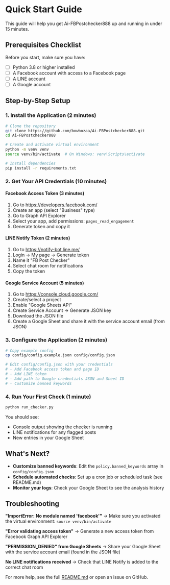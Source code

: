 # Quick Start Guide

This guide will help you get Ai-FBPostchecker888 up and running in under 15 minutes.

## Prerequisites Checklist

Before you start, make sure you have:
- [ ] Python 3.8 or higher installed
- [ ] A Facebook account with access to a Facebook page
- [ ] A LINE account
- [ ] A Google account

## Step-by-Step Setup

### 1. Install the Application (2 minutes)

```bash
# Clone the repository
git clone https://github.com/bowbozaa/Ai-FBPostchecker888.git
cd Ai-FBPostchecker888

# Create and activate virtual environment
python -m venv venv
source venv/bin/activate  # On Windows: venv\Scripts\activate

# Install dependencies
pip install -r requirements.txt
```

### 2. Get Your API Credentials (10 minutes)

#### Facebook Access Token (3 minutes)
1. Go to https://developers.facebook.com/
2. Create an app (select "Business" type)
3. Go to Graph API Explorer
4. Select your app, add permissions: `pages_read_engagement`
5. Generate token and copy it

#### LINE Notify Token (2 minutes)
1. Go to https://notify-bot.line.me/
2. Login → My page → Generate token
3. Name it "FB Post Checker"
4. Select chat room for notifications
5. Copy the token

#### Google Service Account (5 minutes)
1. Go to https://console.cloud.google.com/
2. Create/select a project
3. Enable "Google Sheets API"
4. Create Service Account → Generate JSON key
5. Download the JSON file
6. Create a Google Sheet and share it with the service account email (from JSON)

### 3. Configure the Application (2 minutes)

```bash
# Copy example config
cp config/config.example.json config/config.json

# Edit config/config.json with your credentials
# - Add Facebook access token and page ID
# - Add LINE token
# - Add path to Google credentials JSON and Sheet ID
# - Customize banned keywords
```

### 4. Run Your First Check (1 minute)

```bash
python run_checker.py
```

You should see:
- Console output showing the checker is running
- LINE notifications for any flagged posts
- New entries in your Google Sheet

## What's Next?

- **Customize banned keywords**: Edit the `policy.banned_keywords` array in `config/config.json`
- **Schedule automated checks**: Set up a cron job or scheduled task (see README.md)
- **Monitor your logs**: Check your Google Sheet to see the analysis history

## Troubleshooting

**"ImportError: No module named 'facebook'"**
→ Make sure you activated the virtual environment: `source venv/bin/activate`

**"Error validating access token"**
→ Generate a new access token from Facebook Graph API Explorer

**"PERMISSION_DENIED" from Google Sheets**
→ Share your Google Sheet with the service account email (found in the JSON file)

**No LINE notifications received**
→ Check that LINE Notify is added to the correct chat room

For more help, see the full [README.md](README.md) or open an issue on GitHub.
